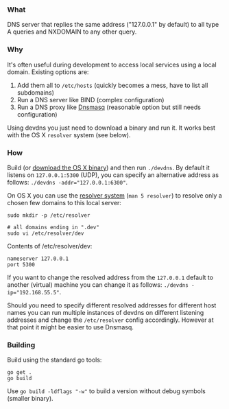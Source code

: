 ### What
DNS server that replies the same address ("127.0.0.1" by default) to all type A queries and NXDOMAIN to any other query.

### Why
It's often useful during development to access local services using a local domain. Existing options are:

1. Add them all to `/etc/hosts` (quickly becomes a mess, have to list all subdomains)
2. Run a DNS server like BIND (complex configuration)
3. Run a DNS proxy like [Dnsmasq](http://passingcuriosity.com/2013/dnsmasq-dev-osx/) (reasonable option but still needs configuration)

Using devdns you just need to download a binary and run it. It works best with the OS X `resolver` system (see below).

### How

Build (or [download the OS X binary](https://github.com/robbiev/devdns/releases/download/v1.0/devdns)) and then run `./devdns`. By default it listens on `127.0.0.1:5300` (UDP), you can specify an alternative address as follows: `./devdns -addr="127.0.0.1:6300"`.

On OS X you can use the [resolver system](https://developer.apple.com/library/mac/documentation/Darwin/Reference/ManPages/man5/resolver.5.html) (`man 5 resolver`) to resolve only a chosen few domains to this local server:

```
sudo mkdir -p /etc/resolver

# all domains ending in ".dev"
sudo vi /etc/resolver/dev
```

Contents of /etc/resolver/dev:

```
nameserver 127.0.0.1
port 5300
```

If you want to change the resolved address from the `127.0.0.1` default to another (virtual) machine you can change it as follows: `./devdns -ip="192.168.55.5"`. 

Should you need to specify different resolved addresses for different host names you can run multiple instances of devdns on different listening addresses and change the `/etc/resolver` config accordingly. However at that point it might be easier to use Dnsmasq.

### Building

Build using the standard go tools:

```
go get .
go build
```

Use `go build -ldflags "-w"` to build a version without debug symbols (smaller binary).
